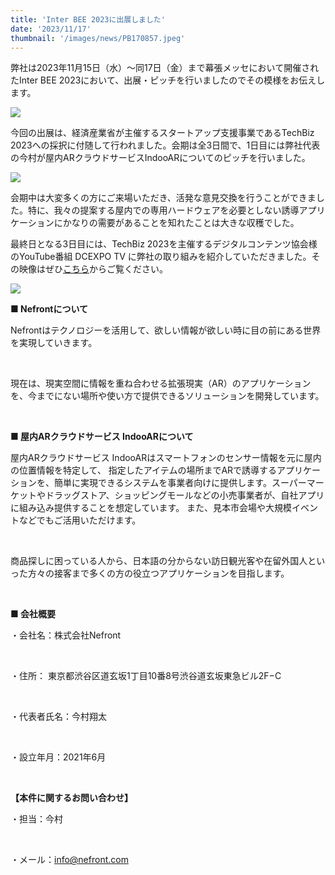 ```yaml
---
title: 'Inter BEE 2023に出展しました'
date: '2023/11/17'
thumbnail: '/images/news/PB170857.jpeg'
---
```


弊社は2023年11月15日（水）～同17日（金）まで幕張メッセにおいて開催されたInter BEE 2023において、出展・ピッチを行いましたのでその模様をお伝えします。

<img src="\images/news/PB170921.jpg" />

今回の出展は、経済産業省が主催するスタートアップ支援事業であるTechBiz 2023への採択に付随して行われました。会期は全3日間で、1日目には弊社代表の今村が屋内ARクラウドサービスIndooARについてのピッチを行いました。

<img src="/images/news/PB150842.jpeg" />

会期中は大変多くの方にご来場いただき、活発な意見交換を行うことができました。特に、我々の提案する屋内での専用ハードウェアを必要としない誘導アプリケーションにかなりの需要があることを知れたことは大きな収穫でした。

最終日となる3日目には、TechBiz 2023を主催するデジタルコンテンツ協会様のYouTube番組 DCEXPO TV に弊社の取り組みを紹介していただきました。その映像はぜひ<a href="https://www.youtube.com/watch?v=DdGYyqYJ6JA" rel="noopener noreferrer">こちら</a>からご覧ください。

<img src="/images/news/PB170891.jpeg" />

<br />

<strong>■ Nefrontについて</strong>

Nefrontはテクノロジーを活用して、欲しい情報が欲しい時に目の前にある世界を実現していきます。

<br />

現在は、現実空間に情報を重ね合わせる拡張現実（AR）のアプリケーションを、今までにない場所や使い方で提供できるソリューションを開発しています。

<br />

<strong>■ 屋内ARクラウドサービス IndooARについて</strong>

屋内ARクラウドサービス IndooARはスマートフォンのセンサー情報を元に屋内の位置情報を特定して、 指定したアイテムの場所までARで誘導するアプリケーションを、簡単に実現できるシステムを事業者向けに提供します。スーパーマーケットやドラッグストア、ショッピングモールなどの小売事業者が、自社アプリに組み込み提供することを想定しています。 また、見本市会場や大規模イベントなどでもご活用いただけます。

<br />

商品探しに困っている人から、日本語の分からない訪日観光客や在留外国人といった方々の接客まで多くの方の役立つアプリケーションを目指します。

<br />

<strong>■ 会社概要</strong>

・会社名：株式会社Nefront

<br />

・住所： 東京都渋谷区道玄坂1丁目10番8号渋谷道玄坂東急ビル2F−C

<br />

・代表者氏名：今村翔太

<br />

・設立年月：2021年6月

<br />

<strong>【本件に関するお問い合わせ】</strong>

・担当：今村

<br />

・メール：info@nefront.com
